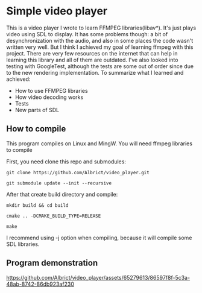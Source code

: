 # Simple video player
This is a video player I wrote to learn FFMPEG libraries(libav*). It's just plays video using SDL to display.
It has some problems though: a bit of desynchronization with the audio, and also in some places the code wasn't written very well. But I think I achieved my goal of learning ffmpeg with this project. There are very few resources on the internet that can help in learning this library and all of them are outdated. I've also looked into testing with GoogleTest, although the tests are some out of order since due to the new rendering implementation. 
To summarize what I learned and achieved:
- How to use FFMPEG libraries
- How video decoding works
- Tests
- New parts of SDL

## How to compile
This program compiles on Linux and MingW. You will need ffmpeg libraries to compile

First, you need clone this repo and submodules:

`git clone https://github.com/Albrict/video_player.git`

`git submodule update --init --recursive`

After that create build directory and compile:

`mkdir build && cd build`

`cmake .. -DCMAKE_BUILD_TYPE=RELEASE`

`make`

I recommend using -j option when compiling, because it will compile some SDL libraries.

## Program demonstration


https://github.com/Albrict/video_player/assets/65279613/86597f8f-5c3a-48ab-8742-86db923af230

